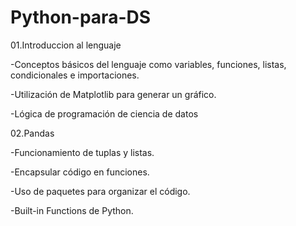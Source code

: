 # Python-para-DS

01.Introduccion al lenguaje

  -Conceptos básicos del lenguaje como variables, funciones, listas, condicionales e importaciones.
  
  -Utilización de Matplotlib para generar un gráfico.
  
  -Lógica de programación de ciencia de datos

02.Pandas

  -Funcionamiento de tuplas y listas.
  
  -Encapsular código en funciones.
  
  -Uso de paquetes para organizar el código.
  
  -Built-in Functions de Python.
